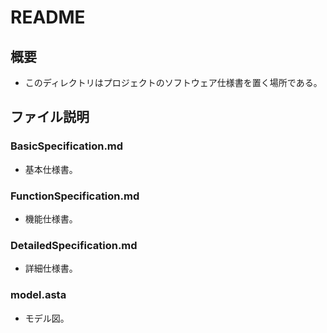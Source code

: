 README
======
## 概要
- このディレクトリはプロジェクトのソフトウェア仕様書を置く場所である。

## ファイル説明
### BasicSpecification.md
- 基本仕様書。

### FunctionSpecification.md
- 機能仕様書。

### DetailedSpecification.md
- 詳細仕様書。

### model.asta
- モデル図。
